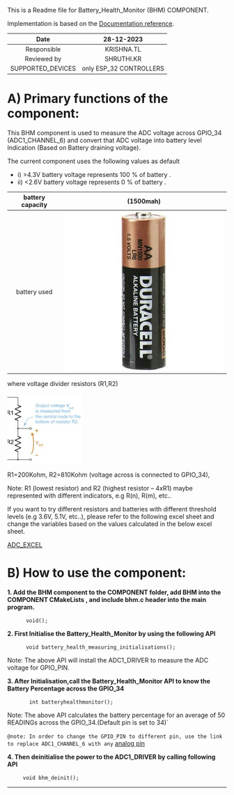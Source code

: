 
This is a Readme file for Battery_Health_Monitor (BHM) COMPONENT.

Implementation is based on the [Documentation reference](https://docs.espressif.com/projects/esp-idf/en/v4.1.1/api-reference/peripherals/adc.html).


|Date|28-12-2023|
|:-:|:-:|
|Responsible|KRISHNA.TL|
|Reviewed by|SHRUTHI.KR|
|SUPPORTED_DEVICES|only ESP_32 CONTROLLERS|


# A) Primary functions of the component:
This BHM component is used to measure the ADC voltage across GPIO_34 (ADC1_CHANNEL_6) 
and convert that ADC voltage into battery level Indication (Based on Battery draining voltage).

 The current component uses the following values as default
 - i) >4.3V battery voltage represents 100 % of battery .
 - ii) <2.6V battery voltage represents 0 % of battery .
  
  
|battery capacity|(1500mah)|
|:-:|:-:|
|battery used|![Image alt text](duracell_image.jpeg)|

 where voltage divider resistors (R1,R2) 

![Image alt text](voltage_divider.jpeg)

 R1=200Kohm,
 R2=810Kohm (voltage across is connected to GPIO_34),

 Note: R1 (lowest resistor) and R2 (highest resistor – 4xR1) maybe represented with different indicators, e.g R(n), R(m), etc.. 

 If you want to try different resistors and batteries with different threshold levels (e.g 3.6V, 5.1V, etc..), please refer to the following excel sheet and change the variables based on the values calculated in the below excel sheet.

 [ADC_EXCEL](https://xaglabs.sharepoint.com/:x:/r/sites/MiiOffice/_layouts/15/Doc.aspx?sourcedoc=%7B3C39914B-7B70-440C-9E03-99C0FDE8FC5D%7D&file=ADC%20Test%20Report_ABHI%2027FEB23.xlsx&action=default&mobileredirect=true)





# B) How to use the component:

__1. Add the BHM component to the COMPONENT folder, add BHM into the COMPONENT CMakeLists , and include bhm.c header into the main program.__
   ```
         void(); 
   ```
__2. First Initialise the Battery_Health_Monitor by using the following API__ 
   ```
         void battery_health_measuring_initialisations();
   ```
Note:
The above API will install the ADC1_DRIVER to measure the ADC voltage for GPIO_PIN. 

__3. After Initialisation,call the Battery_Health_Monitor API to know the Battery Percentage across the GPIO_34__
  ```
         int batteryhealthmonitor();
  ```
Note:
The above API calculates the battery percentage for an average of 50 READINGs across the GPIO_34.(Default pin is set to 34)`

`@note: In order to change the GPIO_PIN to different pin, use the link to replace ADC1_CHANNEL_6 with any` [analog pin](https://docs.espressif.com/projects/esp-idf/en/v4.1.1/api-reference/peripherals/adc.html#enumerations)                    

__4. Then deinitialise the power to the ADC1_DRIVER by calling following API__
   ```
        void bhm_deinit();
   ```
__________________________________________________________________________________________________________



